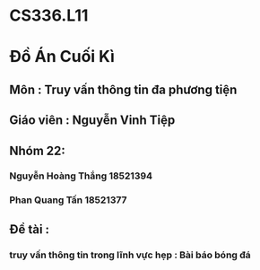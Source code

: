 # CS336.L11
#         **Đồ Án Cuối Kì**
##        **Môn : Truy vấn thông tin đa phương tiện**
##        **Giáo viên : Nguyễn Vinh Tiệp**
##        **Nhóm 22:**
###       **Nguyễn Hoàng Thắng      18521394**
###       **Phan Quang Tấn          18521377**
##        **Đề tài :** 
###       **truy vấn thông tin trong lĩnh vực hẹp : Bài báo bóng đá**
